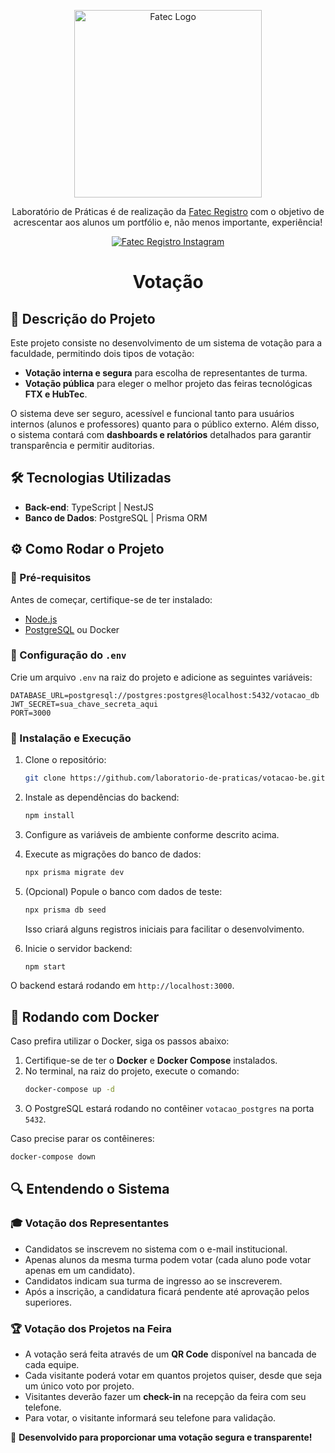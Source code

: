 <p align="center">
  <a href="https://fatecregistro.cps.sp.gov.br/" target="blank"><img src="https://bkpsitecpsnew.blob.core.windows.net/uploadsitecps/sites/40/2024/03/fatec_registro.png" width="300" alt="Fatec Logo" /></a>
</p>

<p align="center">Laboratório de Práticas é de realização da <a href="https://fatecregistro.cps.sp.gov.br/" target="_blank">Fatec Registro</a> com o objetivo de acrescentar aos alunos um portfólio e, não menos importante, experiência!</p>
<p align="center">
<a href="https://www.instagram.com/fatecregistro/" target="_blank"><img src="https://img.shields.io/badge/Instagram-E4405F?style=for-the-badge&logo=instagram&logoColor=white" alt="Fatec Registro Instagram" /></a>
</p>

<h1 align="center">Votação</h1>

## 📖 Descrição do Projeto

Este projeto consiste no desenvolvimento de um sistema de votação para a faculdade, permitindo dois tipos de votação:

- **Votação interna e segura** para escolha de representantes de turma.
- **Votação pública** para eleger o melhor projeto das feiras tecnológicas **FTX e HubTec**.

O sistema deve ser seguro, acessível e funcional tanto para usuários internos (alunos e professores) quanto para o público externo. Além disso, o sistema contará com **dashboards e relatórios** detalhados para garantir transparência e permitir auditorias.

## 🛠️ Tecnologias Utilizadas

- **Back-end**: TypeScript | NestJS
- **Banco de Dados**: PostgreSQL | Prisma ORM

## ⚙️ Como Rodar o Projeto

### 🔧 Pré-requisitos

Antes de começar, certifique-se de ter instalado:

- [Node.js](https://nodejs.org/)
- [PostgreSQL](https://www.postgresql.org/) ou Docker

### 📌 Configuração do `.env`

Crie um arquivo `.env` na raiz do projeto e adicione as seguintes variáveis:

```env
DATABASE_URL=postgresql://postgres:postgres@localhost:5432/votacao_db
JWT_SECRET=sua_chave_secreta_aqui
PORT=3000
```

### 🚀 Instalação e Execução

1. Clone o repositório:
   ```bash
   git clone https://github.com/laboratorio-de-praticas/votacao-be.git
   ```

2. Instale as dependências do backend:
   ```bash
   npm install
   ```

3. Configure as variáveis de ambiente conforme descrito acima.

4. Execute as migrações do banco de dados:
   ```bash
   npx prisma migrate dev
   ```

5. (Opcional) Popule o banco com dados de teste:
   ```bash
   npx prisma db seed
   ```
   Isso criará alguns registros iniciais para facilitar o desenvolvimento.

6. Inicie o servidor backend:
   ```bash
   npm start
   ```

O backend estará rodando em `http://localhost:3000`.

## 🐳 Rodando com Docker

Caso prefira utilizar o Docker, siga os passos abaixo:

1. Certifique-se de ter o **Docker** e **Docker Compose** instalados.
2. No terminal, na raiz do projeto, execute o comando:
   ```bash
   docker-compose up -d
   ```
3. O PostgreSQL estará rodando no contêiner `votacao_postgres` na porta `5432`.

Caso precise parar os contêineres:
```bash
docker-compose down
```

## 🔍 Entendendo o Sistema

### 🎓 Votação dos Representantes

- Candidatos se inscrevem no sistema com o e-mail institucional.
- Apenas alunos da mesma turma podem votar (cada aluno pode votar apenas em um candidato).
- Candidatos indicam sua turma de ingresso ao se inscreverem.
- Após a inscrição, a candidatura ficará pendente até aprovação pelos superiores.

### 🏆 Votação dos Projetos na Feira

- A votação será feita através de um **QR Code** disponível na bancada de cada equipe.
- Cada visitante poderá votar em quantos projetos quiser, desde que seja um único voto por projeto.
- Visitantes deverão fazer um **check-in** na recepção da feira com seu telefone.
- Para votar, o visitante informará seu telefone para validação.

📌 **Desenvolvido para proporcionar uma votação segura e transparente!**

